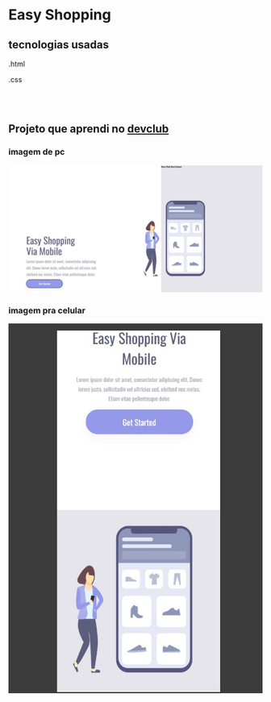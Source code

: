 <h1>Easy Shopping</h1>
<h2>tecnologias usadas</h2>
<p>.html</p>
<p>.css</p>
<br>
<br>
<h2>Projeto que aprendi no <a href="https://rodolfomori.com.br/devclub">devclub</a></h2>
<h3>imagem de pc </h3>
<img src="https://raw.githubusercontent.com/MarcoGiovanelli7/Easy-shopping/70a80bf1d5ce0649aca400dcfdd1ea1985ba84f0/CSS/projeto%202/projeto%20easy.jpg">
<br>
<h3>imagem pra celular</h3>
<img src="https://raw.githubusercontent.com/MarcoGiovanelli7/Easy-shopping/33b7cff763ee521a3e6682b7a9e3206fbf980b8e/CSS/projeto%202/projeto%20easy%202.jpg">
